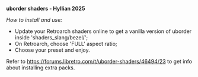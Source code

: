 **uborder shaders - Hyllian 2025**

*How to install and use:*

  - Update your Retroarch shaders online to get a vanilla version of uborder inside 'shaders_slang/bezel/';
  - On Retroarch, choose 'FULL' aspect ratio;
  - Choose your preset and enjoy.

Refer to https://forums.libretro.com/t/uborder-shaders/46494/23 to get info about installing extra packs.

